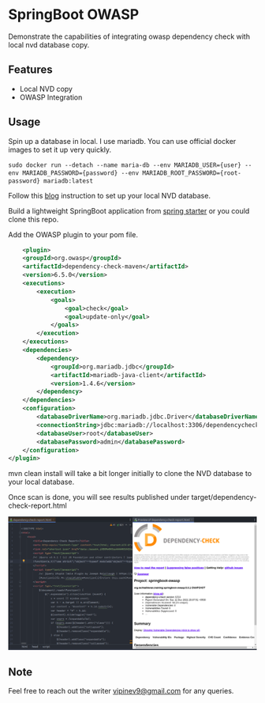 # SpringBoot OWASP

Demonstrate the capabilities of integrating owasp dependency check with local nvd database copy.

## Features

* Local NVD copy
* OWASP Integration


## Usage

Spin up a database in local. I use mariadb. You can use official docker images to set it up very quickly.

```shell
sudo docker run --detach --name maria-db --env MARIADB_USER={user} --env MARIADB_PASSWORD={password} --env MARIADB_ROOT_PASSWORD={root-password} mariadb:latest

```

Follow this [blog](https://github.com/jeremylong/DependencyCheck/blob/main/core/src/main/resources/data/initialize_mysql.sql) instruction to set up your local NVD database.


Build a lightweight SpringBoot application from [spring starter](https://start.spring.io/) or you could clone this repo.

Add the OWASP plugin to your pom file.

```xml
	<plugin>
    <groupId>org.owasp</groupId>
    <artifactId>dependency-check-maven</artifactId>
    <version>6.5.0</version>
    <executions>
        <execution>
            <goals>
                <goal>check</goal>
                <goal>update-only</goal>
            </goals>
        </execution>
    </executions>
    <dependencies>
        <dependency>
            <groupId>org.mariadb.jdbc</groupId>
            <artifactId>mariadb-java-client</artifactId>
            <version>1.4.6</version>
        </dependency>
    </dependencies>
    <configuration>
        <databaseDriverName>org.mariadb.jdbc.Driver</databaseDriverName>
        <connectionString>jdbc:mariadb://localhost:3306/dependencycheck</connectionString>
        <databaseUser>root</databaseUser>
        <databasePassword>admin</databasePassword>
    </configuration>
</plugin>
```

mvn clean install will take a bit longer initially to clone the NVD database to your local database.

Once scan is done, you will see results published under target/dependency-check-report.html

![alt text](docs/dependency-check.png)

## Note

Feel free to reach out the writer <vipinev9@gmail.com> for any queries.
